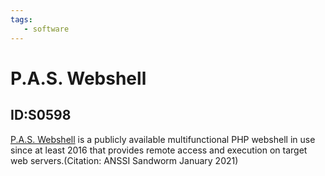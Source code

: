 ```yaml
---
tags:
   - software
---
```

# P.A.S. Webshell
## ID:S0598
[P.A.S. Webshell](software/S0598) is a publicly available multifunctional PHP webshell in use since at least 2016 that provides remote access and execution on target web servers.(Citation: ANSSI Sandworm January 2021)
